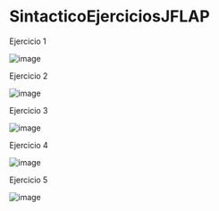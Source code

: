 # SintacticoEjerciciosJFLAP

Ejercicio 1

![image](https://user-images.githubusercontent.com/1202553/193635502-b63487c5-df0b-4470-b250-cf425f949f6e.png)

Ejercicio 2

![image](https://user-images.githubusercontent.com/1202553/193636084-79837394-6f1a-4d17-9cb6-01ecee4e15a1.png)


Ejercicio 3

![image](https://user-images.githubusercontent.com/1202553/193635633-7734f8bb-6e2c-4448-a771-b4bd633d3ca6.png)

Ejercicio 4

![image](https://user-images.githubusercontent.com/1202553/193635313-bf361b21-0c44-4584-ae88-38d56ebe68a4.png)

Ejercicio 5

![image](https://user-images.githubusercontent.com/1202553/193636186-087cf7f7-f5af-48f3-afe1-21aea99fc867.png)
